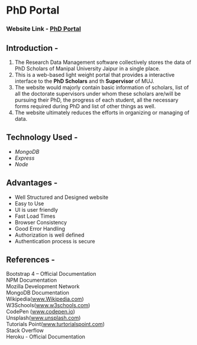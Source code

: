 # PhD Portal

### Website Link - [PhD Portal](https://manipal-phdportal.herokuapp.com)

## Introduction -

1. The Research Data Management software collectively stores the data of PhD Scholars of Manipal University Jaipur in a single place.
2. This is a web-based light weight portal that provides a interactive interface to the **PhD Scholars** and th **Supervisor** of MUJ.
3. The website would majorly contain basic information of scholars, list of all the doctorate supervisors under whom these scholars are/will be pursuing their PhD, the progress of each student, all the necessary forms required during PhD and list of other things as well.
4. The website ultimately reduces the efforts in organizing or managing of data.

## Technology Used - 

- *MongoDB*
- *Express*
- *Node*

## Advantages - 

- Well Structured and Designed website
- Easy to Use
- UI is user friendly
- Fast Load Times
- Browser Consistency
- Good Error Handling
- Authorization is well defined
- Authentication process is secure

## References - 
Bootstrap 4 – Official Documentation<br>
NPM Documentation<br>
Mozilla Development Network<br>
MongoDB Documentation<br>
Wikipedia(www.Wikipedia.com)<br>
W3Schools(www.w3schools.com)<br>
CodePen (www.codepen.io)<br>
Unsplash(www.unsplash.com)<br>
Tutorials Point(www.turtorialspoint.com)<br>
Stack Overflow<br>
Heroku - Official Documentation<br>

